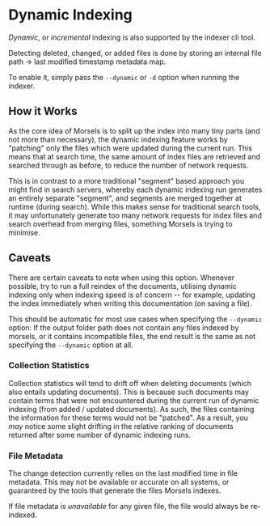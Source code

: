 # Dynamic Indexing

*Dynamic*, or *incremental* indexing is also supported by the indexer cli tool.

Detecting deleted, changed, or added files is done by storing an internal file path -> last modified timestamp metadata map.

To enable it, simply pass the `--dynamic` or `-d` option when running the indexer.

## How it Works

As the core idea of Morsels is to split up the index into many tiny parts (and not more than necessary), the dynamic indexing feature works by "patching" only the files which were updated during the current run. This means that at search time, the same amount of index files are retrieved and searched through as before, to reduce the number of network requests.

This is in contrast to a more traditional "segment" based approach you might find in search servers, whereby each dynamic indexing run generates an entirely separate "segment", and segments are merged together at runtime (during search). While this makes sense for traditional search tools, it may unfortunately generate too many network requests for index files and search overhead from merging files, something Morsels is trying to minimise.

## Caveats

There are certain caveats to note when using this option. Whenever possible, try to run a full reindex of the documents, utilising dynamic indexing only when indexing speed is of concern -- for example, updating the index immediately when writing this documentation (on saving a file).

This should be automatic for most use cases when specifying the `--dynamic` option: If the output folder path does not contain any files indexed by morsels, or it contains incompatible files, the end result is the same as not specifying the `--dynamic` option at all.

### Collection Statistics

Collection statistics will tend to drift off when deleting documents (which also entails updating documents). This is because such documents may contain terms that were not encountered during the current run of dynamic indexing (from added / updated documents). As such, the files containing the information for these terms would not be "patched". As a result, you *may* notice some slight drifting in the relative ranking of documents returned after some number of dynamic indexing runs.

### File Metadata

The change detection currently relies on the last modified time in file metadata. This may not be available or accurate on all systems, or guaranteed by the tools that generate the files Morsels indexes.

If file metadata is *unavailable* for any given file, the file would always be re-indexed.
